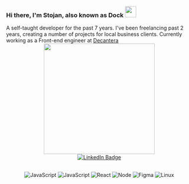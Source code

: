 <h3>
    Hi there, I'm Stojan, also known as Dock
    <img src="https://media.giphy.com/media/hvRJCLFzcasrR4ia7z/giphy.gif" width="30px"/>
</h3>
A self-taught developer for the past 7 years. I've been freelancing past 2 years, creating a number of projects for local business clients. Currently working as a Front-end engineer at <a target="_blank" href="https://decantera.dev/#home" />Decantera</a>

<div align="center" id="header">
  <img src="https://media0.giphy.com/media/gjrYDwbjnK8x36xZIO/giphy.gif?cid=ecf05e47akf60basgwz8l8fkzgq8xk9ij56ugs3p05zq4vz1&rid=giphy.gif&ct=s" width="300"/>
  <div id="badges">
    <a href="https://www.linkedin.com/in/stojan-doslov/">
      <img src="https://img.shields.io/badge/LinkedIn-blue?style=for-the-badge&logo=linkedin&logoColor=white" alt="LinkedIn Badge"/>
    </a>
  </h1>
</div>
&nbsp;

 <p>
<a target="_blank"><img alt="JavaScript" src="https://img.shields.io/badge/JavaScript-%2312100E?style=for-the-badge&logo=javascript&logoColor=F7DF1E"/></a> 
<a target="_blank"><img alt="JavaScript" src="https://img.shields.io/badge/TypeScript-%2312100E?style=for-the-badge&logo=typescript&logoColor=blue"/></a> 
<a target="_blank"><img alt="React" src="https://img.shields.io/badge/React-%2312100E.svg?style=for-the-badge&logo=react&logoColor=61DAFB"/></a> 
<a target="_blank"><img alt="Node" src="https://img.shields.io/badge/Node.js-%2312100E?style=for-the-badge&logo=node.js&logoColor=green"/></a> 
<a target="_blank"><img alt="Figma" src="https://img.shields.io/badge/figma-%2312100E?style=for-the-badge&logo=figma&logoColor=pink"/></a>
<a target="_blank"><img alt="Linux" src="https://img.shields.io/badge/Linux-%2312100E?style=for-the-badge&logo=linux&logoColor=yellow"/></a>

</p>
